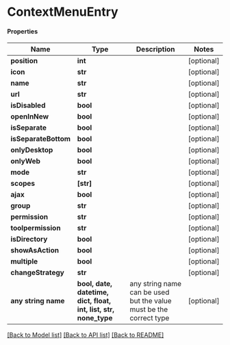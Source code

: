 # ContextMenuEntry

#### Properties
Name | Type | Description | Notes
------------ | ------------- | ------------- | -------------
**position** | **int** |  | [optional] 
**icon** | **str** |  | [optional] 
**name** | **str** |  | [optional] 
**url** | **str** |  | [optional] 
**isDisabled** | **bool** |  | [optional] 
**openInNew** | **bool** |  | [optional] 
**isSeparate** | **bool** |  | [optional] 
**isSeparateBottom** | **bool** |  | [optional] 
**onlyDesktop** | **bool** |  | [optional] 
**onlyWeb** | **bool** |  | [optional] 
**mode** | **str** |  | [optional] 
**scopes** | **[str]** |  | [optional] 
**ajax** | **bool** |  | [optional] 
**group** | **str** |  | [optional] 
**permission** | **str** |  | [optional] 
**toolpermission** | **str** |  | [optional] 
**isDirectory** | **bool** |  | [optional] 
**showAsAction** | **bool** |  | [optional] 
**multiple** | **bool** |  | [optional] 
**changeStrategy** | **str** |  | [optional] 
**any string name** | **bool, date, datetime, dict, float, int, list, str, none_type** | any string name can be used but the value must be the correct type | [optional]

[[Back to Model list]](../README.md#documentation-for-models) [[Back to API list]](../README.md#documentation-for-api-endpoints) [[Back to README]](../README.md)

